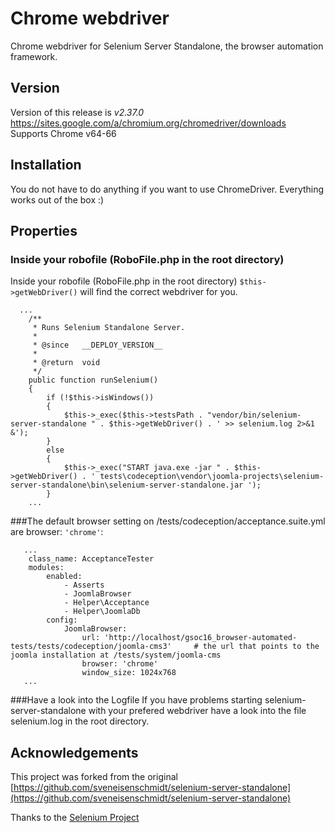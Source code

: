 # Chrome webdriver

Chrome webdriver for Selenium Server Standalone, the browser automation framework.

## Version
Version of this release is *v2.37.0*
https://sites.google.com/a/chromium.org/chromedriver/downloads
Supports Chrome v64-66

## Installation

You do not have to do anything if you want to use ChromeDriver. Everything works out of the box :)

## Properties

### Inside your robofile (RoboFile.php in the root directory)

Inside your robofile (RoboFile.php in the root directory) ``$this->getWebDriver()`` will find the correct webdriver for you.

```
  ...
	/**
	 * Runs Selenium Standalone Server.
	 *
	 * @since   __DEPLOY_VERSION__
	 *
	 * @return  void
	 */
	public function runSelenium()
	{
		if (!$this->isWindows())
		{
			$this->_exec($this->testsPath . "vendor/bin/selenium-server-standalone " . $this->getWebDriver() . ' >> selenium.log 2>&1 &');
		}
		else
		{
			$this->_exec("START java.exe -jar " . $this->getWebDriver() . ' tests\codeception\vendor\joomla-projects\selenium-server-standalone\bin\selenium-server-standalone.jar ');
		}
    ...
```


###The default browser setting on /tests/codeception/acceptance.suite.yml are browser: ``'chrome'``:
```
   ...
    class_name: AcceptanceTester
    modules:
        enabled:
            - Asserts
            - JoomlaBrowser
            - Helper\Acceptance
            - Helper\JoomlaDb
        config:
            JoomlaBrowser:
                url: 'http://localhost/gsoc16_browser-automated-tests/tests/codeception/joomla-cms3'     # the url that points to the joomla installation at /tests/system/joomla-cms
                browser: 'chrome'
                window_size: 1024x768
   ...
```

###Have a look into the Logfile
If you have problems starting selenium-server-standalone with your prefered webdriver have a look into the file selenium.log in the root directory.

## Acknowledgements
This project was forked from the original [https://github.com/sveneisenschmidt/selenium-server-standalone](https://github.com/sveneisenschmidt/selenium-server-standalone)

Thanks to the [Selenium Project](:http://docs.seleniumhq.org/)
